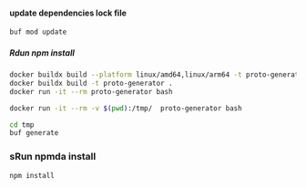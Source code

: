 #### update dependencies lock file

```bash
buf mod update
```

##### Rdun npm install

```bash
docker buildx build --platform linux/amd64,linux/arm64 -t proto-generator .
docker buildx build -t proto-generator .
docker run -it --rm proto-generator bash

docker run -it --rm -v $(pwd):/tmp/  proto-generator bash

cd tmp
buf generate
```

### sRun npmda install

```bash
npm install
```
